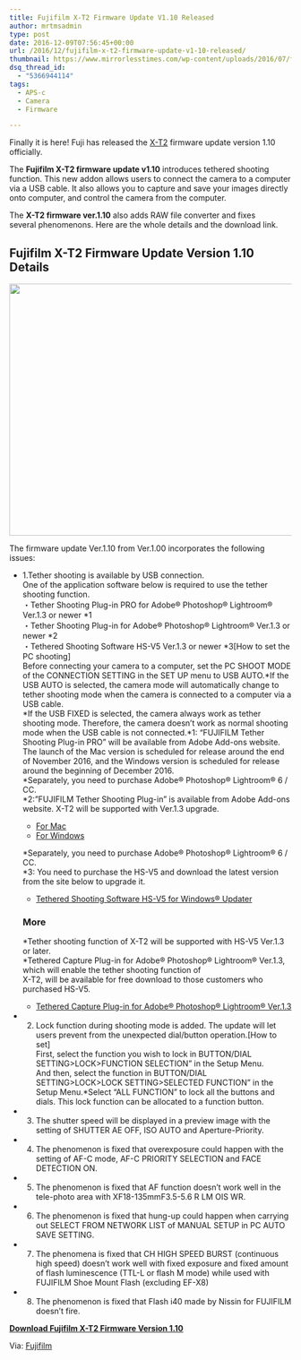 ```yaml
---
title: Fujifilm X-T2 Firmware Update V1.10 Released
author: mrtmsadmin
type: post
date: 2016-12-09T07:56:45+00:00
url: /2016/12/fujifilm-x-t2-firmware-update-v1-10-released/
thumbnail: https://www.mirrorlesstimes.com/wp-content/uploads/2016/07/fujifilm-x-t2-front.jpg
dsq_thread_id:
  - "5366944114"
tags:
  - APS-c
  - Camera
  - Firmware

---
```

Finally it is here! Fuji has released the [X-T2][1] firmware update version 1.10 officially.

The **Fujifilm X-T2 firmware update v1.10** introduces tethered shooting function. This new addon allows users to connect the camera to a computer via a USB cable. It also allows you to capture and save your images directly onto computer, and control the camera from the computer.

The **X-T2 firmware ver.1.10** also adds RAW file converter and fixes several phenomenons. Here are the whole details and the download link.<!--more-->

## Fujifilm X-T2 Firmware Update Version 1.10 Details

[<img class="aligncenter size-full wp-image-412" src="https://i1.wp.com/www.mirrorlesstimes.com/wp-content/uploads/2016/07/fujifilm-x-t2-rear.jpg?resize=600%2C450&#038;ssl=1" alt="" width="600" height="450" srcset="https://i1.wp.com/www.mirrorlesstimes.com/wp-content/uploads/2016/07/fujifilm-x-t2-rear.jpg?w=1199&ssl=1 1199w, https://i1.wp.com/www.mirrorlesstimes.com/wp-content/uploads/2016/07/fujifilm-x-t2-rear.jpg?resize=300%2C225&ssl=1 300w, https://i1.wp.com/www.mirrorlesstimes.com/wp-content/uploads/2016/07/fujifilm-x-t2-rear.jpg?resize=768%2C576&ssl=1 768w, https://i1.wp.com/www.mirrorlesstimes.com/wp-content/uploads/2016/07/fujifilm-x-t2-rear.jpg?resize=1024%2C769&ssl=1 1024w" sizes="(max-width: 600px) 100vw, 600px" data-recalc-dims="1" />][2]

The firmware update Ver.1.10 from Ver.1.00 incorporates the following issues:

  * 1.Tether shooting is available by USB connection.  
    One of the application software below is required to use the tether shooting function.  
    ・Tether Shooting Plug-in PRO for Adobe® Photoshop® Lightroom® Ver.1.3 or newer *1  
    ・Tether Shooting Plug-in for Adobe® Photoshop® Lightroom® Ver.1.3 or newer *2  
    ・Tethered Shooting Software HS-V5 Ver.1.3 or newer *3[How to set the PC shooting]  
    Before connecting your camera to a computer, set the PC SHOOT MODE of the CONNECTION SETTING in the SET UP menu to USB AUTO.*If the USB AUTO is selected, the camera mode will automatically change to tether shooting mode when the camera is connected to a computer via a USB cable.  
    \*If the USB FIXED is selected, the camera always work as tether shooting mode. Therefore, the camera doesn’t work as normal shooting mode when the USB cable is not connected.\*1: “FUJIFILM Tether Shooting Plug-in PRO” will be available from Adobe Add-ons website.  
    The launch of the Mac version is scheduled for release around the end of November 2016, and the Windows version is scheduled for release around the beginning of December 2016.  
    *Separately, you need to purchase Adobe® Photoshop® Lightroom® 6 / CC.  
    *2:”FUJIFILM Tether Shooting Plug-in” is available from Adobe Add-ons website. X-T2 will be supported with Ver.1.3 upgrade.</p> 
      * <a class="ext-link" title="" href="https://creative.adobe.com/addons/products/12041" target="_blank" rel="external nofollow">For Mac</a>
      * <a class="ext-link" title="" href="https://creative.adobe.com/addons/products/12039" target="_blank" rel="external nofollow">For Windows</a>
    
    *Separately, you need to purchase Adobe® Photoshop® Lightroom® 6 / CC.  
    *3: You need to purchase the HS-V5 and download the latest version from the site below to upgrade it.
    
      * <a class="ext-link" title="" href="http://www.fujifilm.com/support/digital_cameras/software/hsv5/win/" target="_blank" rel="external nofollow">Tethered Shooting Software HS-V5 for Windows® Updater</a>
    ### More
    
    *Tether shooting function of X-T2 will be supported with HS-V5 Ver.1.3 or later.  
    *Tethered Capture Plug-in for Adobe® Photoshop® Lightroom® Ver.1.3, which will enable the tether shooting function of  
    X-T2, will be available for free download to those customers who purchased HS-V5.
    
      * <a class="ext-link" title="" href="http://www.fujifilm.com/support/digital_cameras/software/hsv5/plugin_01/" target="_blank" rel="external nofollow">Tethered Capture Plug-in for Adobe® Photoshop® Lightroom® Ver.1.3</a>

  * 2. Lock function during shooting mode is added. The update will let users prevent from the unexpected dial/button operation.[How to set]  
    First, select the function you wish to lock in BUTTON/DIAL SETTING>LOCK>FUNCTION SELECTION” in the Setup Menu.  
    And then, select the function in BUTTON/DIAL SETTING>LOCK>LOCK SETTING>SELECTED FUNCTION” in the Setup Menu.*Select “ALL FUNCTION” to lock all the buttons and dials. This lock function can be allocated to a function button.
  * 3. The shutter speed will be displayed in a preview image with the setting of SHUTTER AE OFF, ISO AUTO and Aperture-Priority.
  * 4. The phenomenon is fixed that overexposure could happen with the setting of AF-C mode, AF-C PRIORITY SELECTION and FACE DETECTION ON.
  * 5. The phenomenon is fixed that AF function doesn’t work well in the tele-photo area with XF18-135mmF3.5-5.6 R LM OIS WR.
  * 6. The phenomenon is fixed that hung-up could happen when carrying out SELECT FROM NETWORK LIST of MANUAL SETUP in PC AUTO SAVE SETTING.
  * 7. The phenomena is fixed that CH HIGH SPEED BURST (continuous high speed) doesn’t work well with fixed exposure and fixed amount of flash luminescence (TTL-L or flash M mode) while used with FUJIFILM Shoe Mount Flash (excluding EF-X8)
  * 8. The phenomenon is fixed that Flash i40 made by Nissin for FUJIFILM doesn’t fire.

**<a class="ext-link" title="" href="http://www.fujifilm.com/support/digital_cameras/software/firmware/x/xt2/index.html" target="_blank" rel="external nofollow">Download Fujifilm X-T2 Firmware Version 1.10</a>**

Via: <a class="ext-link" title="" href="http://www.fujifilm.com/support/digital_cameras/software/firmware/x/xt2/index.html" target="_blank" rel="external nofollow">Fujifilm</a>

 [1]: https://www.mirrorlesstimes.com/2016/07/fujifilm-x-t2/
 [2]: https://i1.wp.com/www.mirrorlesstimes.com/wp-content/uploads/2016/07/fujifilm-x-t2-rear.jpg?ssl=1